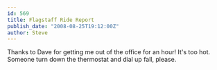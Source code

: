 ```yaml
---
id: 569
title: Flagstaff Ride Report
publish_date: "2008-08-25T19:12:00Z"
author: Steve
---
```

Thanks to Dave for getting me out of the office for an hour! It's too hot. Someone turn down the thermostat and dial up fall, please.

